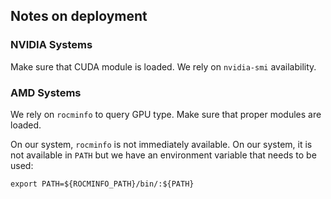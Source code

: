 
## Notes on deployment

### NVIDIA Systems

Make sure that CUDA module is loaded. We rely on `nvidia-smi` availability.

### AMD Systems

We rely on `rocminfo` to query GPU type. Make sure that proper modules are loaded.

On our system, `rocminfo` is not immediately available. On our system, it is not available in `PATH` but we have an environment variable that needs to be used:

```
export PATH=${ROCMINFO_PATH}/bin/:${PATH}
```
